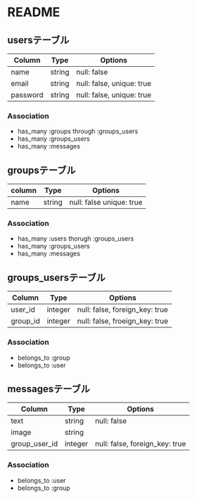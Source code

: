 # README

## usersテーブル

|Column|Type|Options|
|------|----|-------|
|name|string|null: false|
|email|string|null: false, unique: true|
|password|string|null: false, unique: true|

### Association
- has_many :groups through :groups_users
- has_many :groups_users
- has_many :messages

## groupsテーブル

|column|Type|Options|
|------|----|-------|
|name|string|null: false unique: true|

### Association
- has_many :users thorugh :groups_users
- has_many :groups_users
- has_many :messages

## groups_usersテーブル

|Column|Type|Options|
|------|----|-------|
|user_id|integer|null: false, foreign_key: true|
|group_id|integer|null: false, froeign_key: true|

### Association
- belongs_to :group
- belongs_to :user

## messagesテーブル

|Column|Type|Options|
|------|----|-------|
|text|string|null: false|
|image|string||
|group_user_id|integer|null: false, foreign_key: true|

### Association
- belongs_to :user
- belongs_to :group